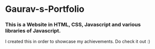 # Gaurav-s-Portfolio

### This is a Website in HTML, CSS, Javascript and various libraries of Javascript.
I created this in order to showcase my achievements.
Do check it out :)
